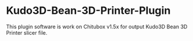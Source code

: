 # Kudo3D-Bean-3D-Printer-Plugin
This plugin software is work on Chitubox v1.5x for output Kudo3D Bean 3D Printer slicer file.
